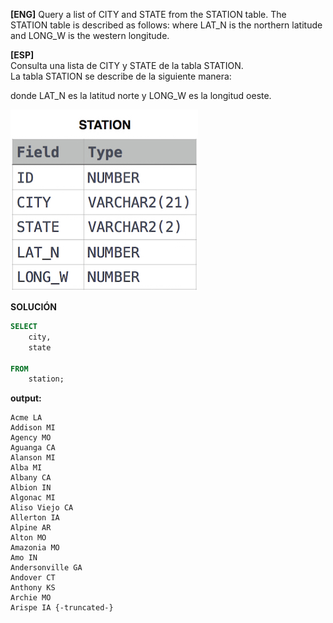 
**[ENG]**
Query a list of CITY and STATE from the STATION table.
The STATION table is described as follows:
where LAT_N is the northern latitude and LONG_W is the western longitude.

**[ESP]**  
Consulta una lista de CITY y STATE de la tabla STATION.  
La tabla STATION se describe de la siguiente manera:

donde LAT_N es la latitud norte y LONG_W es la longitud oeste.

![alt text](image.png)

**SOLUCIÓN**

```sql
SELECT
    city,
    state

FROM
    station;
```


**output:**


```
Acme LA 
Addison MI 
Agency MO 
Aguanga CA 
Alanson MI 
Alba MI 
Albany CA 
Albion IN 
Algonac MI 
Aliso Viejo CA 
Allerton IA 
Alpine AR 
Alton MO 
Amazonia MO 
Amo IN 
Andersonville GA 
Andover CT 
Anthony KS 
Archie MO 
Arispe IA {-truncated-}

``` 